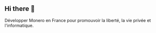 ## Hi there 👋

Développer Monero en France pour promouvoir la liberté, la vie privée et l'informatique.
